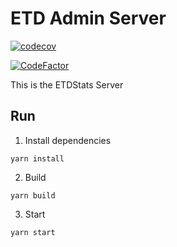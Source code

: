 # ETD Admin Server

[![codecov](https://codecov.io/gh/etherdata-blockchain/etherdata-admin-server/branch/main/graph/badge.svg?token=IYHCKFRR0Y)](https://codecov.io/gh/etherdata-blockchain/etherdata-admin-server)

[![CodeFactor](https://www.codefactor.io/repository/github/etherdata-blockchain/etherdata-admin-server/badge)](https://www.codefactor.io/repository/github/etherdata-blockchain/etherdata-admin-server)

This is the ETDStats Server

## Run

1. Install dependencies

```
yarn install
```

2. Build

```
yarn build
```

3. Start

```
yarn start
```
